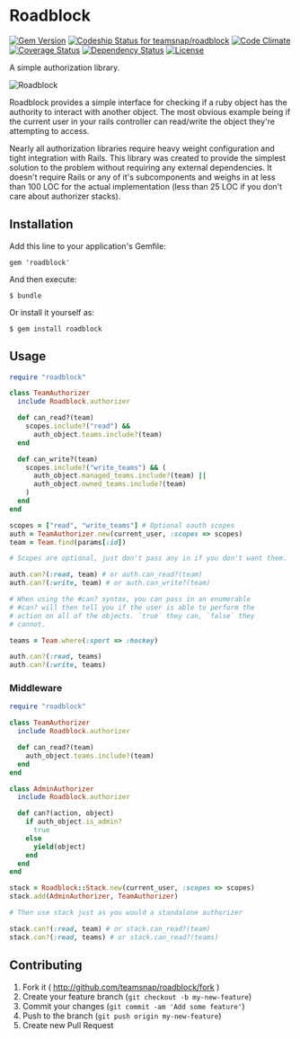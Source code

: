 # Roadblock

[![Gem Version](https://badge.fury.io/rb/roadblock.png)](http://badge.fury.io/rb/roadblock)
[ ![Codeship Status for teamsnap/roadblock](https://www.codeship.io/projects/33848a30-df96-0131-12c9-6668820c1116/status)](https://www.codeship.io/projects/25009)
[![Code Climate](https://codeclimate.com/github/teamsnap/roadblock.png)](https://codeclimate.com/github/teamsnap/roadblock)
[![Coverage Status](https://coveralls.io/repos/teamsnap/roadblock/badge.png?branch=master)](https://coveralls.io/r/teamsnap/roadblock?branch=master)
[![Dependency Status](https://gemnasium.com/teamsnap/roadblock.png)](https://gemnasium.com/teamsnap/roadblock)
[![License](http://img.shields.io/license/MIT.png?color=green)](http://opensource.org/licenses/MIT)

A simple authorization library.

![Roadblock](http://i.imgur.com/RzJlc7D.jpg)

Roadblock provides a simple interface for checking if a ruby object has the authority to interact with another object. The most obvious example being if the current user in your rails controller can read/write the object they're attempting to access.

Nearly all authorization libraries require heavy weight configuration and tight integration with Rails. This library was created to provide the simplest solution to the problem without requiring any external dependencies. It doesn't require Rails or any of it's subcomponents and weighs in at less than 100 LOC for the actual implementation (less than 25 LOC if you don't care about authorizer stacks).

## Installation

Add this line to your application's Gemfile:

    gem 'roadblock'

And then execute:

    $ bundle

Or install it yourself as:

    $ gem install roadblock

## Usage

```ruby
require "roadblock"

class TeamAuthorizer
  include Roadblock.authorizer

  def can_read?(team)
    scopes.include?("read") &&
      auth_object.teams.include?(team)
  end

  def can_write?(team)
    scopes.include?("write_teams") && (
      auth_object.managed_teams.include?(team) ||
      auth_object.owned_teams.include?(team)
    )
  end
end

scopes = ["read", "write_teams"] # Optional oauth scopes
auth = TeamAuthorizer.new(current_user, :scopes => scopes)
team = Team.find(params[:id])

# Scopes are optional, just don't pass any in if you don't want them.

auth.can?(:read, team) # or auth.can_read?(team)
auth.can?(:write, team) # or auth.can_write?(team)

# When using the #can? syntax, you can pass in an enumerable
# #can? will then tell you if the user is able to perform the
# action on all of the objects. `true` they can, `false` they
# cannot.

teams = Team.where(:sport => :hockey)

auth.can?(:read, teams)
auth.can?(:write, teams)
```

### Middleware

```ruby
require "roadblock"

class TeamAuthorizer
  include Roadblock.authorizer

  def can_read?(team)
    auth_object.teams.include?(team)
  end
end

class AdminAuthorizer
  include Roadblock.authorizer

  def can?(action, object)
    if auth_object.is_admin?
      true
    else
      yield(object)
    end
  end
end

stack = Roadblock::Stack.new(current_user, :scopes => scopes)
stack.add(AdminAuthorizer, TeamAuthorizer)

# Then use stack just as you would a standalone authorizer

stack.can?(:read, team) # or stack.can_read?(team)
stack.can?(:read, teams) # or stack.can_read?(teams)
```

## Contributing

1. Fork it ( http://github.com/teamsnap/roadblock/fork )
2. Create your feature branch (`git checkout -b my-new-feature`)
3. Commit your changes (`git commit -am 'Add some feature'`)
4. Push to the branch (`git push origin my-new-feature`)
5. Create new Pull Request
